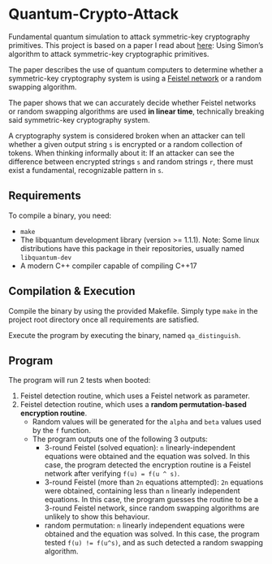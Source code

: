 # Quantum-Crypto-Attack
Fundamental quantum simulation to attack symmetric-key cryptography primitives.
This project is based on a paper I read about [here](https://arxiv.org/pdf/1603.07856.pdf):
Using Simon’s algorithm to attack symmetric-key cryptographic primitives.

The paper describes the use of quantum computers to determine whether a symmetric-key cryptography system is using a 
[Feistel network](https://en.wikipedia.org/wiki/Feistel_cipher) or
a random swapping algorithm.

The paper shows that we can accurately decide whether Feistel networks or random swapping algorithms are used **in linear time**, technically breaking said symmetric-key cryptography system.

A cryptography system is considered broken when an attacker can tell whether a given output string `s` is encrypted or a random collection of tokens.
When thinking informally about it:
If an attacker can see the difference between encrypted strings `s` and random strings `r`, there must exist a fundamental, recognizable pattern in `s`.


## Requirements
To compile a binary, you need:
 - `make`
 - The libquantum development library (version >= 1.1.1). Note: Some linux distributions have this package in their repositories, usually named `libquantum-dev`
 - A modern C++ compiler capable of compiling C++17

## Compilation & Execution
Compile the binary by using the provided Makefile.
Simply type `make` in the project root directory once all requirements are satisfied. 

Execute the program by executing the binary, named `qa_distinguish`.

## Program
The program will run 2 tests when booted:
 1. Feistel detection routine, which uses a Feistel network as parameter.
 2. Feistel detection routine, which uses a **random permutation-based encryption routine**.
    - Random values will be generated for the `alpha` and `beta` values used by the `f` function.
    - The program outputs one of the following 3 outputs:
        - 3-round Feistel (solved equation): `n` linearly-independent equations were obtained and the equation was solved. 
          In this case, the program detected the encryption routine is a Feistel network after verifying `f(u) = f(u ^ s)`.
        - 3-round Feistel (more than `2n` equations attempted): 
          `2n` equations were obtained, containing less than `n` linearly independent equations.
          In this case, the program guesses the routine to be a 3-round Feistel network, since random swapping algorithms are unlikely to show this behaviour.
        - random permutation: `n` linearly independent equations were obtained and the equation was solved.
          In this case, the program tested `f(u) != f(u^s)`, and as such detected a random swapping algorithm.